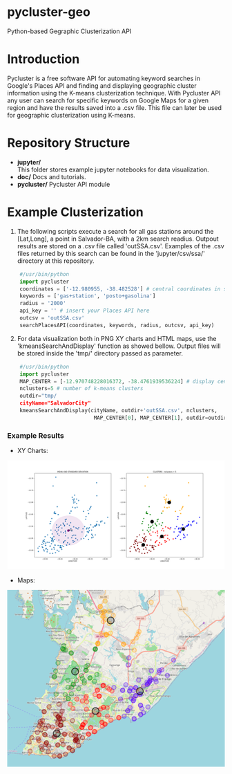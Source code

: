 # pycluster-geo
Python-based Gegraphic Clusterization API

# Introduction

Pycluster is a free software API for automating keyword searches in 
Google's Places API and finding and displaying geographic cluster
information using the K-means clusterization technique. With Pycluster
API any user can search for specific keywords on Google Maps for a given
region and have the results saved into a .csv file. This file
can later be used for geographic clusterization using K-means.


# Repository Structure

* __jupyter/__    
        This folder stores example jupyter notebooks for data visualization.
* __doc/__
        Docs and tutorials.
* __pycluster/__
        Pycluster API module


# Example Clusterization

1. The following scripts execute a search for all gas stations around the [Lat,Long],
a point in Salvador-BA, with a 2km search readius. Outpout results are stored on a .csv file called 'outSSA.csv'. Examples of the .csv files returned by this search can be found in the 'jupyter/csv/ssa/' directory at this repository.

``` python
    #/usr/bin/python
    import pycluster
    coordinates = ['-12.980955, -38.482528'] # central coordinates in ssa
    keywords = ['gas+station', 'posto+gasolina']
    radius = '2000'
    api_key = '' # insert your Places API here
    outcsv = 'outSSA.csv'
    searchPlacesAPI(coordinates, keywords, radius, outcsv, api_key)
```

2. For data visualization both in PNG XY charts and HTML maps, use the 'kmeansSearchAndDisplay' function as showed bellow. Output files will be stored
inside the 'tmp/' directory passed as parameter.

``` python
    #/usr/bin/python
    import pycluster
    MAP_CENTER = [-12.970748228016372, -38.4761939536224] # display center for the map
    nclusters=5 # number of k-means clusters
    outdir="tmp/
    cityName="SalvadorCity"
    kmeansSearchAndDisplay(cityName, outdir+'outSSA.csv', nclusters, 
                            MAP_CENTER[0], MAP_CENTER[1], outdir=outdir)
```

### Example Results

- XY Charts:

<img src="img/SalvadorCity.png" width="600" alt="XY chart of the gas stations clusters in SSA"> 

- Maps:

<img src="img/map_SalvadorCity.png" width="600" alt="Cluster map the gas stations in SSA"> 
